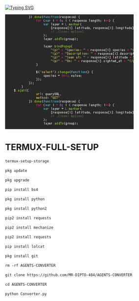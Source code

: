 [![Typing SVG](https://readme-typing-svg.herokuapp.com?color=%23F70B10&size=27&lines=👑Hello+World+Im+MR.DIPTO👑;+Its+Not+A+Just+Name+Bro⚡;✌️It's+A+Brand✌️;🌳Thank+You+Everyone🌳;💚Love+You+All💚)](https://git.io/typing-svg)


<img src="https://github.com/MRVIVEK-CODER/Decompiler/blob/main/106824690-8dd73a00-66ad-11eb-89e2-53e13ac6f594.gif" alt="" border="0" />

# TERMUX-FULL-SETUP
`termux-setup-storage`

`pkg update`

`pkg upgrade`

`pip install bs4`

`pkg install python`

`pkg install python2`

`pip2 install requests`

`pip2 install mechanize`

`pip2 install requests`

`pip install lolcat`

`pkg install git`

`rm -rf AGENTS-CONVERTER`

`git clone https://github.com/MR-DIPTO-404/AGENTS-CONVERTER`

`cd AGENTS-CONVERTER`

`python Converter.py`
